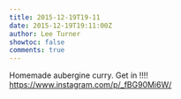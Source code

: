 ```yaml
---
title: 2015-12-19T19-11
date: 2015-12-19T19:11:00Z
author: Lee Turner
showtoc: false
comments: true
---
```


Homemade aubergine curry. Get in !!!! https://www.instagram.com/p/_fBG90Mi6W/


